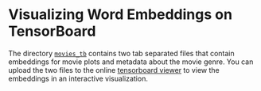 # Visualizing Word Embeddings on TensorBoard

The directory [`movies_tb`](./movies_tb/) contains two tab separated files that contain embeddings for movie plots and metadata about the movie genre. You can upload the two files to the online [tensorboard viewer](http://projector.tensorflow.org/) to view the embeddings in an interactive visualization. 
